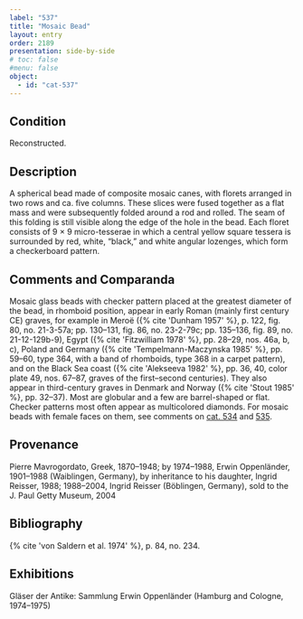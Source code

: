 ```yaml
---
label: "537"
title: "Mosaic Bead"
layout: entry
order: 2189
presentation: side-by-side
# toc: false
#menu: false 
object:
  - id: "cat-537"
---
```


## Condition

Reconstructed.

## Description

A spherical bead made of composite mosaic canes, with florets arranged in two rows and ca. five columns. These slices were fused together as a flat mass and were subsequently folded around a rod and rolled. The seam of this folding is still visible along the edge of the hole in the bead. Each floret consists of 9 × 9 micro-tesserae in which a central yellow square tessera is surrounded by red, white, “black,” and white angular lozenges, which form a checkerboard pattern.

## Comments and Comparanda

Mosaic glass beads with checker pattern placed at the greatest diameter of the bead, in rhomboid position, appear in early Roman (mainly first century CE) graves, for example in Meroë ({% cite 'Dunham 1957' %}, p. 122, fig. 80, no. 21-3-57a; pp. 130–131, fig. 86, no. 23-2-79c; pp. 135–136, fig. 89, no. 21-12-129b-9), Egypt ({% cite 'Fitzwilliam 1978' %}, pp. 28–29, nos. 46a, b, c), Poland and Germany ({% cite 'Tempelmann-Maczynska 1985' %}, pp. 59–60, type 364, with a band of rhomboids, type 368 in a carpet pattern), and on the Black Sea coast ({% cite 'Alekseeva 1982' %}, pp. 36, 40, color plate 49, nos. 67–87, graves of the first–second centuries). They also appear in third-century graves in Denmark and Norway ({% cite 'Stout 1985' %}, pp. 32–37). Most are globular and a few are barrel-shaped or flat. Checker patterns most often appear as multicolored diamonds. For mosaic beads with female faces on them, see comments on [cat. 534](/catalogue/cat-534) and [535](/catalogue/cat-535).

## Provenance

Pierre Mavrogordato, Greek, 1870–1948; by 1974–1988, Erwin Oppenländer, 1901–1988 (Waiblingen, Germany), by inheritance to his daughter, Ingrid Reisser, 1988; 1988–2004, Ingrid Reisser (Böblingen, Germany), sold to the J. Paul Getty Museum, 2004

## Bibliography

{% cite 'von Saldern et al. 1974' %}, p. 84, no. 234.

## Exhibitions

Gläser der Antike: Sammlung Erwin Oppenländer (Hamburg and Cologne, 1974–1975)
